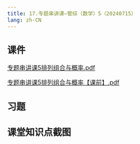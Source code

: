 ```yaml
---
title: 17.专题串讲课—管综（数学）5（20240715）
lang: zh-CN
---
```


## 课件
[专题串讲课5排列组合与概率.pdf](..%2F..%2Fpublic%2Fmath%2F2.%E6%95%B0%E5%AD%A6-%E6%AD%A3%E5%BC%8F%E8%AF%BE%2F17.%E4%B8%93%E9%A2%98%E4%B8%B2%E8%AE%B2%E8%AF%BE%E2%80%94%E7%AE%A1%E7%BB%BC%EF%BC%88%E6%95%B0%E5%AD%A6%EF%BC%895%EF%BC%8820240715%EF%BC%89%2F%E4%B8%93%E9%A2%98%E4%B8%B2%E8%AE%B2%E8%AF%BE5%E6%8E%92%E5%88%97%E7%BB%84%E5%90%88%E4%B8%8E%E6%A6%82%E7%8E%87.pdf)

[专题串讲课5排列组合与概率【课前】.pdf](..%2F..%2Fpublic%2Fmath%2F2.%E6%95%B0%E5%AD%A6-%E6%AD%A3%E5%BC%8F%E8%AF%BE%2F17.%E4%B8%93%E9%A2%98%E4%B8%B2%E8%AE%B2%E8%AF%BE%E2%80%94%E7%AE%A1%E7%BB%BC%EF%BC%88%E6%95%B0%E5%AD%A6%EF%BC%895%EF%BC%8820240715%EF%BC%89%2F%E4%B8%93%E9%A2%98%E4%B8%B2%E8%AE%B2%E8%AF%BE5%E6%8E%92%E5%88%97%E7%BB%84%E5%90%88%E4%B8%8E%E6%A6%82%E7%8E%87%E3%80%90%E8%AF%BE%E5%89%8D%E3%80%91.pdf)
## 习题

## 课堂知识点截图



